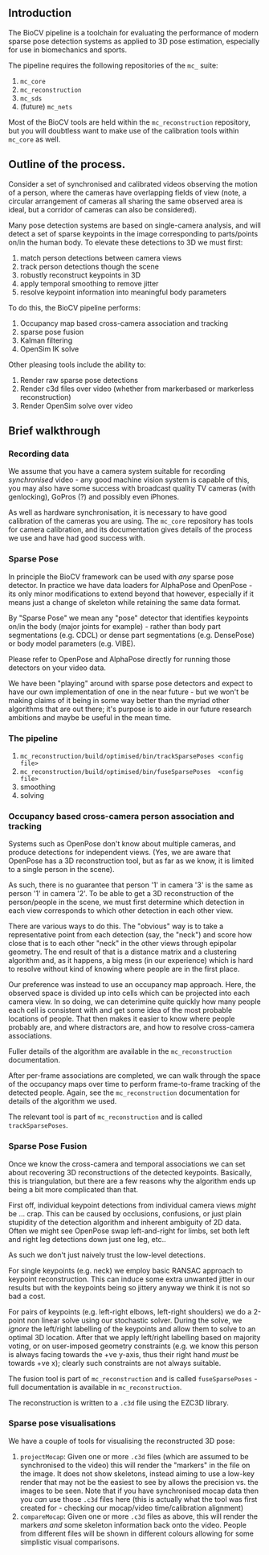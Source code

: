 ## Introduction

The BioCV pipeline is a toolchain for evaluating the performance of modern sparse pose detection systems as applied to 3D pose estimation, especially for use in biomechanics and sports.

The pipeline requires the following repositories of the `mc_` suite:

  1) `mc_core`
  2) `mc_reconstruction`
  3) `mc_sds`
  4) (future) `mc_nets`

Most of the BioCV tools are held within the `mc_reconstruction` repository, but you will doubtless want to make use of the calibration tools within `mc_core` as well.

## Outline of the process.

Consider a set of synchronised and calibrated videos observing the motion of a person, where the cameras have overlapping fields of view (note, a circular arrangement of cameras all sharing the same observed area is ideal, but a corridor of cameras can also be considered).

Many pose detection systems are based on single-camera analysis, and will detect a set of sparse keypoints in the image corresponding to parts/points on/in the human body. To elevate these detections to 3D we must first:

  1) match person detections between camera views
  2) track person detections though the scene
  3) robustly reconstruct keypoints in 3D
  4) apply temporal smoothing to remove jitter
  5) resolve keypoint information into meaningful body parameters

To do this, the BioCV pipeline performs:

  1) Occupancy map based cross-camera association and tracking
  2) sparse pose fusion
  3) Kalman filtering
  4) OpenSim IK solve

Other pleasing tools include the ability to:

  1) Render raw sparse pose detections
  2) Render c3d files over video (whether from markerbased or markerless reconstruction)
  3) Render OpenSim solve over video

## Brief walkthrough

### Recording data

We assume that you have a camera system suitable for recording _synchronised_ video - any good machine vision system is capable of this, you may also have some success with broadcast quality TV cameras (with genlocking), GoPros (?) and possibly even iPhones.

As well as hardware synchronisation, it is necessary to have good calibration of the cameras you are using. The `mc_core` repository has tools for camera calibration, and its documentation gives details of the process we use and have had good success with.

### Sparse Pose

In principle the BioCV framework can be used with _any_ sparse pose detector. In practice we have data loaders for AlphaPose and OpenPose - its only minor modifications to extend beyond that however, especially if it means just a change of skeleton while retaining the same data format.

By "Sparse Pose" we mean any "pose" detector that identifies keypoints on/in the body (major joints for example) - rather than body part segmentations (e.g. CDCL) or dense part segmentations (e.g. DensePose) or body model parameters (e.g. VIBE).

Please refer to OpenPose and AlphaPose directly for running those detectors on your video data.

We have been "playing" around with sparse pose detectors and expect to have our own implementation of one in the near future - but we won't be making claims of it being in some way better than the myriad other algorithms that are out there; it's purpose is to aide in our future research ambitions and maybe be useful in the mean time.

### The pipeline

   1) `mc_reconstruction/build/optimised/bin/trackSparsePoses <config file>`
   2) `mc_reconstruction/build/optimised/bin/fuseSparsePoses  <config file>`
   3) smoothing
   4) solving

### Occupancy based cross-camera person association and tracking

Systems such as OpenPose don't know about multiple cameras, and produce detections for independent views. (Yes, we are aware that OpenPose has a 3D reconstruction tool, but as far as we know, it is limited to a single person in the scene).

As such, there is no guarantee that person '1' in camera '3' is the same as person '1' in camera '2'. To be able to get a 3D reconstruction of the person/people in the scene, we must first determine which detection in each view corresponds to which other detection in each other view.

There are various ways to do this. The "obvious" way is to take a representative point from each detection (say, the "neck") and score how close that is to each other "neck" in the other views through epipolar geometry. The end result of that is a distance matrix and a clustering algorithm and, as it happens, a big mess (in our experience) which is hard to resolve without kind of knowing where people are in the first place.

Our preference was instead to use an occupancy map approach. Here, the observed space is divided up into cells which can be projected into each camera view. In so doing, we can deterimine quite quickly how many people each cell is consistent with and get some idea of the most probable locations of people. That then makes it easier to know where people probably are, and where distractors are, and how to resolve cross-camera associations.

Fuller details of the algorithm are available in the `mc_reconstruction` documentation.

After per-frame associations are completed, we can walk through the space of the occupancy maps over time to perform frame-to-frame tracking of the detected people. Again, see the `mc_reconstruction` documentation for details of the algorithm we used.

The relevant tool is part of `mc_reconstruction` and is called `trackSparsePoses`.

### Sparse Pose Fusion

Once we know the cross-camera and temporal associations we can set about recovering 3D reconstructions of the detected keypoints. Basically, this is triangulation, but there are a few reasons why the algorithm ends up being a bit more complicated than that.

First off, individual keypoint detections from individual camera views _might_ be ... crap. This can be caused by occlusions, confusions, or just plain stupidity of the detection algorithm and inherent ambiguity of 2D data. Often we might see OpenPose swap left-and-right for limbs, set both left and right leg detections down just one leg, etc..

As such we don't just naively trust the low-level detections.

For single keypoints (e.g. neck) we employ basic RANSAC approach to keypoint reconstruction. This can induce some extra unwanted jitter in our results but with the keypoints being so jittery anyway we think it is not so bad a cost.

For pairs of keypoints (e.g. left-right elbows, left-right shoulders) we do a 2-point non linear solve using our stochastic solver. During the solve, we _ignore_ the left/right labelling of the keypoints and allow them to solve to an optimal 3D location. After that we apply left/right labelling based on majority voting, or on user-imposed geometry constraints (e.g. we know this person is always facing towards the +ve y-axis, thus their right hand _must_ be towards +ve x); clearly such constraints are not always suitable.

The fusion tool is part of `mc_reconstruction` and is called `fuseSparsePoses` - full documentation is available in `mc_reconstruction`.

The reconstruction is written to a `.c3d` file using the EZC3D library.

### Sparse pose visualisations

We have a couple of tools for visualising the reconstructed 3D pose:

  1) `projectMocap`: Given one or more `.c3d` files (which are assumed to be synchronised to the video) this will render the "markers" in the file on the image. It does not show skeletons, instead aiming to use a low-key render that may not be the easiest to see by allows the precision vs. the images to be seen. Note that if you have synchronised mocap data then you _can_ use those `.c3d` files here (this is actually what the tool was first created for - checking our mocap/video time/calibration alignment)
  2) `compareMocap`: Given one or more `.c3d` files as above, this will render the markers _and_ some skeleton information back onto the video. People from different files will be shown in different colours allowing for some simplistic visual comparisons.



